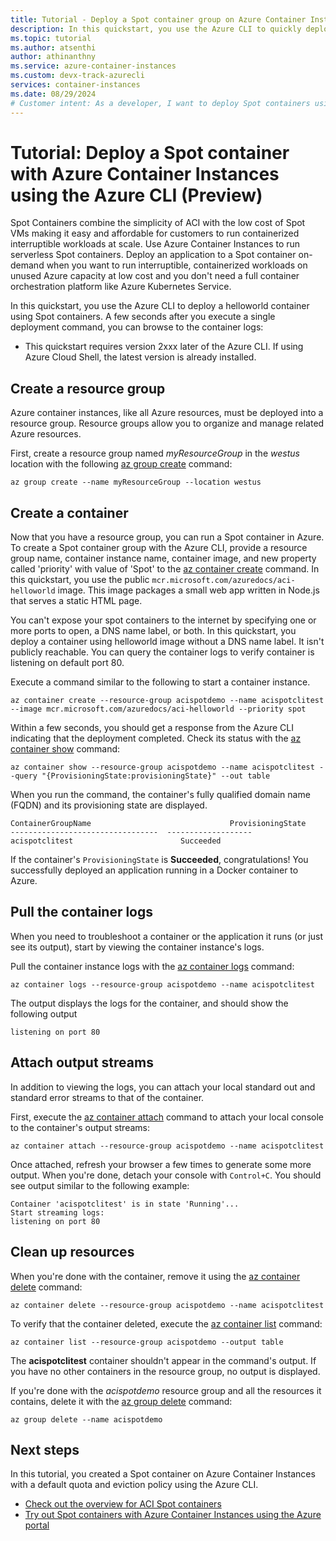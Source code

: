 ```yaml
---
title: Tutorial - Deploy a Spot container group on Azure Container Instances
description: In this quickstart, you use the Azure CLI to quickly deploy a Spot container on Azure Container Instances
ms.topic: tutorial
ms.author: atsenthi
author: athinanthny
ms.service: azure-container-instances
ms.custom: devx-track-azurecli
services: container-instances
ms.date: 08/29/2024
# Customer intent: As a developer, I want to deploy Spot containers using the Azure CLI, so that I can efficiently run cost-effective, interruptible workloads without needing a full orchestration platform.
---
```


# Tutorial: Deploy a Spot container with Azure Container Instances using the Azure CLI (Preview)

Spot Containers combine the simplicity of ACI with the low cost of Spot VMs making it easy and affordable for customers to run containerized interruptible workloads at scale. Use Azure Container Instances to run serverless Spot containers. Deploy an application to a Spot container  on-demand when you want to run interruptible, containerized workloads on unused Azure capacity at low cost and you don't need a full container orchestration platform like Azure Kubernetes Service.

In this quickstart, you use the Azure CLI to deploy a helloworld container using Spot containers. A few seconds after you execute a single deployment command, you can browse to the container logs:

- This quickstart requires version 2xxx later of the Azure CLI. If using Azure Cloud Shell, the latest version is already installed.

## Create a resource group

Azure container instances, like all Azure resources, must be deployed into a resource group. Resource groups allow you to organize and manage related Azure resources.

First, create a resource group named *myResourceGroup* in the *westus* location with the following [az group create][az-group-create] command:

```azurecli-interactive
az group create --name myResourceGroup --location westus
```

## Create a container

Now that you have a resource group, you can run a Spot container in Azure. To create a Spot container group with the Azure CLI, provide a resource group name, container instance name, container image, and new property called 'priority' with value of 'Spot' to the [az container create][az-container-create] command. In this quickstart, you use the public `mcr.microsoft.com/azuredocs/aci-helloworld` image. This image packages a small web app written in Node.js that serves a static HTML page.

You can't expose your spot containers to the internet by specifying one or more ports to open, a DNS name label, or both. In this quickstart, you deploy a container using helloworld image without a DNS name label. It isn't publicly reachable. You can query the container logs to verify container is listening on default port 80.

Execute a command similar to the following to start a container instance.  

```azurecli-interactive
az container create --resource-group acispotdemo --name acispotclitest --image mcr.microsoft.com/azuredocs/aci-helloworld --priority spot
```

Within a few seconds, you should get a response from the Azure CLI indicating that the deployment completed. Check its status with the [az container show][az-container-show] command:

```azurecli-interactive
az container show --resource-group acispotdemo --name acispotclitest --query "{ProvisioningState:provisioningState}" --out table
```

When you run the command, the container's fully qualified domain name (FQDN) and its provisioning state are displayed.

```output
ContainerGroupName                               ProvisioningState
---------------------------------  -------------------
acispotclitest                        Succeeded
```

If the container's `ProvisioningState` is **Succeeded**, congratulations! You successfully deployed an application running in a Docker container to Azure.

## Pull the container logs

When you need to troubleshoot a container or the application it runs (or just see its output), start by viewing the container instance's logs.

Pull the container instance logs with the [az container logs][az-container-logs] command:

```azurecli-interactive
az container logs --resource-group acispotdemo --name acispotclitest
```

The output displays the logs for the container, and should show the following output

```output
listening on port 80
```

## Attach output streams

In addition to viewing the logs, you can attach your local standard out and standard error streams to that of the container.

First, execute the [az container attach][az-container-attach] command to attach your local console to the container's output streams:

```azurecli-interactive
az container attach --resource-group acispotdemo --name acispotclitest
```

Once attached, refresh your browser a few times to generate some more output. When you're done, detach your console with `Control+C`. You should see output similar to the following example:

```output
Container 'acispotclitest' is in state 'Running'...
Start streaming logs:
listening on port 80
```

## Clean up resources

When you're done with the container, remove it using the [az container delete][az-container-delete] command:

```azurecli-interactive
az container delete --resource-group acispotdemo --name acispotclitest
```

To verify that the container deleted, execute the [az container list](/cli/azure/container#az-container-list) command:

```azurecli-interactive
az container list --resource-group acispotdemo --output table
```

The **acispotclitest** container shouldn't appear in the command's output. If you have no other containers in the resource group, no output is displayed.

If you're done with the *acispotdemo* resource group and all the resources it contains, delete it with the [az group delete][az-group-delete] command:

```azurecli-interactive
az group delete --name acispotdemo
```

## Next steps

In this tutorial, you created a Spot container on Azure Container Instances with a default quota and eviction policy using the Azure CLI.

* [Check out the overview for ACI Spot containers](container-instances-spot-containers-overview.md)
* [Try out Spot containers with Azure Container Instances using the Azure portal](container-instances-tutorial-deploy-spot-containers-portal.md)

<!-- LINKS - External -->
[app-github-repo]: https://github.com/Azure-Samples/aci-helloworld.git
[azure-account]: https://azure.microsoft.com/free/
[node-js]: https://nodejs.org

<!-- LINKS - Internal -->
[az-container-attach]: /cli/azure/container#az_container_attach
[az-container-create]: /cli/azure/container#az_container_create
[az-container-delete]: /cli/azure/container#az_container_delete
[az-container-list]: /cli/azure/container#az_container_list
[az-container-logs]: /cli/azure/container#az_container_logs
[az-container-show]: /cli/azure/container#az_container_show
[az-group-create]: /cli/azure/group#az_group_create
[az-group-delete]: /cli/azure/group#az_group_delete
[azure-cli-install]: /cli/azure/install-azure-cli
[container-service]: ../aks/intro-kubernetes.md

